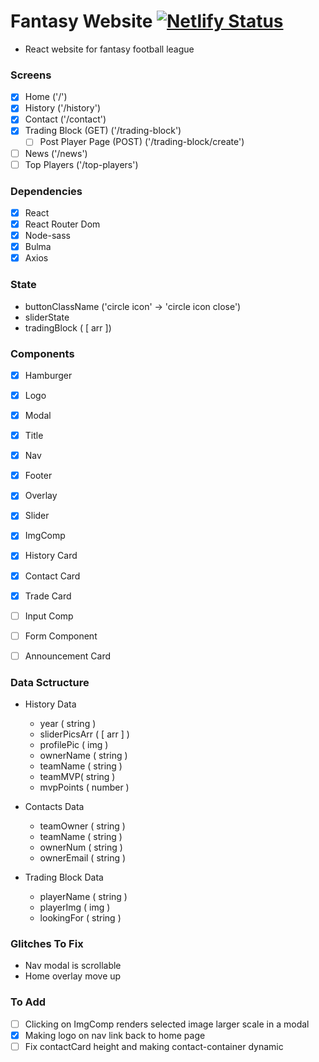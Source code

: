 # Fantasy Website [![Netlify Status](https://api.netlify.com/api/v1/badges/8addb0e0-db26-4cfe-9a33-177d227b7c3a/deploy-status)](https://app.netlify.com/sites/fantasy-website/deploys)

- React website for fantasy football league

### Screens

- [x] Home ('/')
- [x] History ('/history')
- [x] Contact ('/contact')
- [x] Trading Block (GET) ('/trading-block')
    - [ ] Post Player Page (POST) ('/trading-block/create')
- [ ] News ('/news')
- [ ] Top Players ('/top-players')

### Dependencies

- [x] React
- [x] React Router Dom
- [x] Node-sass
- [x] Bulma
- [x] Axios

### State

- buttonClassName ('circle icon' -> 'circle icon close')
- sliderState 
- tradingBlock ( [ arr ])


### Components 

- [x] Hamburger
- [x] Logo
- [x] Modal
- [x] Title
- [x] Nav
- [x] Footer
- [x] Overlay
- [x] Slider
- [x] ImgComp
- [x] History Card
- [x] Contact Card
- [x] Trade Card
- [ ] Input Comp
- [ ] Form Component
- [ ] Announcement Card


### Data Sctructure

- History Data
    - year ( string )
    - sliderPicsArr ( [ arr ] )
    - profilePic ( img )
    - ownerName ( string )
    - teamName ( string )
    - teamMVP( string )
    - mvpPoints ( number )

- Contacts Data
    - teamOwner ( string )
    - teamName ( string )
    - ownerNum ( string )
    - ownerEmail ( string )

- Trading Block Data
    - playerName ( string )
    - playerImg ( img )
    - lookingFor ( string )
### Glitches To Fix
- Nav modal is scrollable 
- Home overlay move up


### To Add
- [ ] Clicking on ImgComp renders selected image larger scale in a modal
- [x] Making logo on nav link back to home page
- [ ] Fix contactCard height and making contact-container dynamic